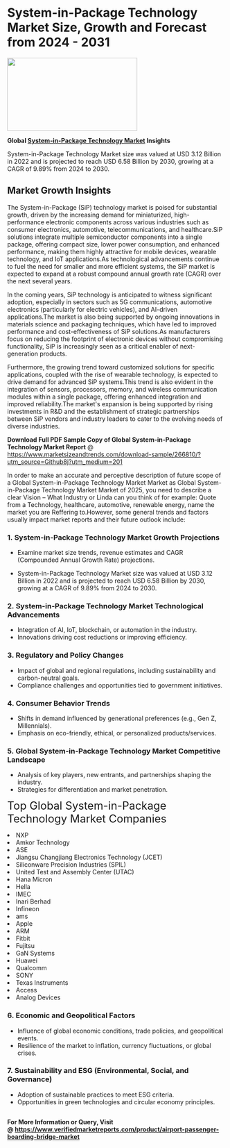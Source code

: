 <H1>System-in-Package Technology Market Size, Growth and Forecast from 2024 - 2031</H1><img class="aligncenter size-medium wp-image-584254" src="https://thirdeyenews.in/wp-content/uploads/2024/09/Global-Market-Research-300x168.jpeg" alt="" width="300" height="168" /><p><strong>Global&nbsp;<a href="https://www.marketsizeandtrends.com/download-sample/266810/?utm_source=Github8j?utm_medium=201">System-in-Package Technology Market</a> Insights</strong></p><p>System-in-Package Technology Market size was valued at USD 3.12 Billion in 2022 and is projected to reach USD 6.58 Billion by 2030, growing at a CAGR of 9.89% from 2024 to 2030.</p><p><h2>Market Growth Insights</h2> <p>The System-in-Package (SiP) technology market is poised for substantial growth, driven by the increasing demand for miniaturized, high-performance electronic components across various industries such as consumer electronics, automotive, telecommunications, and healthcare.SiP solutions integrate multiple semiconductor components into a single package, offering compact size, lower power consumption, and enhanced performance, making them highly attractive for mobile devices, wearable technology, and IoT applications.As technological advancements continue to fuel the need for smaller and more efficient systems, the SiP market is expected to expand at a robust compound annual growth rate (CAGR) over the next several years.</p> <p>In the coming years, SiP technology is anticipated to witness significant adoption, especially in sectors such as 5G communications, automotive electronics (particularly for electric vehicles), and AI-driven applications.The market is also being supported by ongoing innovations in materials science and packaging techniques, which have led to improved performance and cost-effectiveness of SiP solutions.As manufacturers focus on reducing the footprint of electronic devices without compromising functionality, SiP is increasingly seen as a critical enabler of next-generation products.</p> <p>Furthermore, the growing trend toward customized solutions for specific applications, coupled with the rise of wearable technology, is expected to drive demand for advanced SiP systems.This trend is also evident in the integration of sensors, processors, memory, and wireless communication modules within a single package, offering enhanced integration and improved reliability.The market's expansion is being supported by rising investments in R&D and the establishment of strategic partnerships between SiP vendors and industry leaders to cater to the evolving needs of diverse industries.</p> <p><span class=""><strong>Download Full PDF Sample Copy of Global System-in-Package Technology Market Report</strong> @ <a href="https://www.marketsizeandtrends.com/download-sample/266810/?utm_source=Github8j?utm_medium=201" target="_blank">https://www.marketsizeandtrends.com/download-sample/266810/?utm_source=Github8j?utm_medium=201</a></span></p><p>In order to make an accurate and perceptive description of future scope of a Global&nbsp;System-in-Package Technology Market Market as Global&nbsp;System-in-Package Technology Market Market of 2025, you need to describe a clear Vision &ndash; What Industry or Linda can you think of for example: Quote from a Technology, healthcare, automotive, renewable energy, name the market you are Reffering to.However, some general trends and factors usually impact market reports and their future outlook include:</p><h3>1.&nbsp;<strong>System-in-Package Technology Market Growth Projections</strong></h3><ul><li>Examine market size trends, revenue estimates and CAGR (Compounded Annual Growth Rate) projections.</li><li><p>System-in-Package Technology Market size was valued at USD 3.12 Billion in 2022 and is projected to reach USD 6.58 Billion by 2030, growing at a CAGR of 9.89% from 2024 to 2030.</p></li></ul><h3>2.&nbsp;<strong>System-in-Package Technology Market Technological Advancements</strong></h3><ul><li>Integration of AI, IoT, blockchain, or automation in the industry.</li><li>Innovations driving cost reductions or improving efficiency.</li></ul><h3>3.&nbsp;<strong>Regulatory and Policy Changes</strong></h3><ul><li>Impact of global and regional regulations, including sustainability and carbon-neutral goals.</li><li>Compliance challenges and opportunities tied to government initiatives.</li></ul><h3>4.&nbsp;<strong>Consumer Behavior Trends</strong></h3><ul><li>Shifts in demand influenced by generational preferences (e.g., Gen Z, Millennials).</li><li>Emphasis on eco-friendly, ethical, or personalized products/services.</li></ul><h3>5.&nbsp;<strong>Global System-in-Package Technology Market Competitive Landscape</strong></h3><ul><li>Analysis of key players, new entrants, and partnerships shaping the industry.</li><li>Strategies for differentiation and market penetration.</li></ul><p data-pm-slice="1 1 []"><span style="color: inherit; font-family: inherit; font-size: 25px;">Top Global System-in-Package Technology Market Companies</span></p><div class="" data-test-id=""><p><li>NXP</li><li> Amkor Technology</li><li> ASE</li><li> Jiangsu Changjiang Electronics Technology (JCET)</li><li> Siliconware Precision Industries (SPIL)</li><li> United Test and Assembly Center (UTAC)</li><li> Hana Micron</li><li> Hella</li><li> IMEC</li><li> Inari Berhad</li><li> Infineon</li><li> ams</li><li> Apple</li><li> ARM</li><li> Fitbit</li><li> Fujitsu</li><li> GaN Systems</li><li> Huawei</li><li> Qualcomm</li><li> SONY</li><li> Texas Instruments</li><li> Access</li><li> Analog Devices</li></p></div><h3>6.&nbsp;<strong>Economic and Geopolitical Factors</strong></h3><ul><li>Influence of global economic conditions, trade policies, and geopolitical events.</li><li>Resilience of the market to inflation, currency fluctuations, or global crises.</li></ul><h3>7.&nbsp;<strong>Sustainability and ESG (Environmental, Social, and Governance)</strong></h3><ul><li>Adoption of sustainable practices to meet ESG criteria.</li><li>Opportunities in green technologies and circular economy principles.</li></ul><h2><strong style="font-size: 14px;">For More Information or Query, Visit @&nbsp;</strong><a style="background-color: #ffffff; font-size: 14px;" href="https://www.marketsizeandtrends.com/report/system-in-package-technology-market/" target="_blank">https://www.verifiedmarketreports.com/product/airport-passenger-boarding-bridge-market</a></h2>